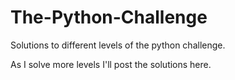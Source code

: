 # The-Python-Challenge
Solutions to different levels of the python challenge.

As I solve more levels I'll post the solutions here.
